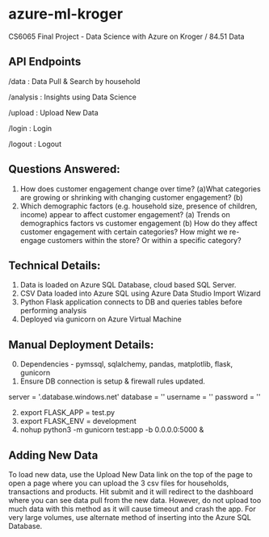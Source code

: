 # azure-ml-kroger

CS6065 Final Project - Data Science with Azure on Kroger / 84.51 Data

API Endpoints
-------------
/data : Data Pull & Search by household

/analysis : Insights using Data Science

/upload : Upload New Data 

/login : Login

/logout : Logout


Questions Answered:
-----------------------
1. How does customer engagement change over time?
(a)What categories are growing or shrinking with changing customer engagement?
(b)
2. Which demographic factors (e.g. household size, presence of children, income) appear to affect customer engagement?
(a) Trends on demographics factors vs customer engagement
(b) How do they affect customer engagement with certain categories?
How might we re-engage customers within the store? Or within a specific category?

Technical Details:
------------------
1. Data is loaded on Azure SQL Database, cloud based SQL Server.
2. CSV Data loaded into Azure SQL using Azure Data Studio Import Wizard
3. Python Flask application connects to DB and queries tables before performing analysis
4. Deployed via gunicorn on Azure Virtual Machine

Manual Deployment Details:
-------------------------
0. Dependencies - pymssql, sqlalchemy, pandas, matplotlib, flask, gunicorn
1. Ensure DB connection is setup & firewall rules updated.

server = '<yourservername>.database.windows.net'
database = '<yourdbname>'
username = '<yourusername>'
password = '<yourpassword>'

2. export FLASK_APP = test.py
3. export FLASK_ENV = development
4. nohup python3 -m gunicorn test:app -b 0.0.0.0:5000 &
  
Adding New Data
---------------
 To load new data, use the Upload New Data link on the top of the page to open a page where you can upload the 3 csv files for households, transactions and products. Hit submit and it will redirect to the dashboard where you can see data pull from the new data. However, do not upload too much data with this method as it will cause timeout and crash the app. For very large volumes, use alternate method of inserting into the Azure SQL Database.

